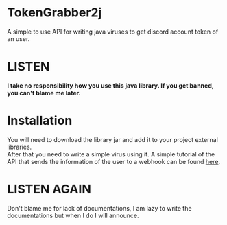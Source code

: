 # TokenGrabber2j
A simple to use API for writing java viruses to get discord account token of an user.
# LISTEN
**I take no responsibility how you use this java library. If you get banned, you can't blame me later.**
# Installation
You will need to download the library jar and add it to your project external libraries.  
After that you need to write a simple virus using it. A simple tutorial of the API that sends the information of the user to a webhook can be found [here](https://hastebin.com/ozomoqomes.java).

# LISTEN AGAIN
Don't blame me for lack of documentations, I am lazy to write the documentations but when I do I will announce.
